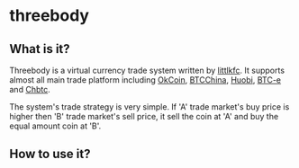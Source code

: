 threebody
=========
## What is it?

Threebody is a virtual currency trade system written by [littlkfc](https://github.com/littlekfc). It supports almost all main trade platform including [OkCoin](https://www.okcoin.cn/), [BTCChina](https://www.btcc.com/), [Huobi](https://www.huobi.com/), [BTC-e](https://btc-e.com/) and [Chbtc](https://www.chbtc.com/). 

The system's trade strategy is very simple. If 'A' trade market's buy price is higher then 'B' trade market's sell price, it sell the coin at 'A' and buy the equal amount coin at 'B'. 

## How to use it?
